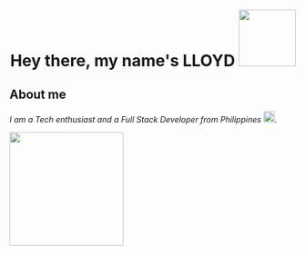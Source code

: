  <h1 align="center">
  Hey there, my name's LLOYD
  <img src="https://media.giphy.com/media/SD1ep6ViIgKGYxYgkS/giphy.gif" width="100px"/>
</h1>



## About me
_I am a Tech enthusiast and a Full Stack Developer from Philippines <img src="https://media.giphy.com/media/emLvGusozTtJ9Jn6QA/giphy.gif" width="20">._

 <img src="https://media.giphy.com/media/gjrYDwbjnK8x36xZIO/giphy.gif" width="200"/>

<!--
**vanilla-cheesecake/vanilla-cheesecake** is a ✨ _special_ ✨ repository because its `README.md` (this file) appears on your GitHub profile.

Here are some ideas to get you started:

- 🔭 I’m currently working on ...
- 🌱 I’m currently learning ...
- 👯 I’m looking to collaborate on ...
- 🤔 I’m looking for help with ...
- 💬 Ask me about ...
- 📫 How to reach me: ...
- 😄 Pronouns: ...
- ⚡ Fun fact: ...
-->

